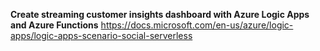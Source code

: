 <b>Create streaming customer insights dashboard with Azure Logic Apps and Azure Functions</b>
https://docs.microsoft.com/en-us/azure/logic-apps/logic-apps-scenario-social-serverless
